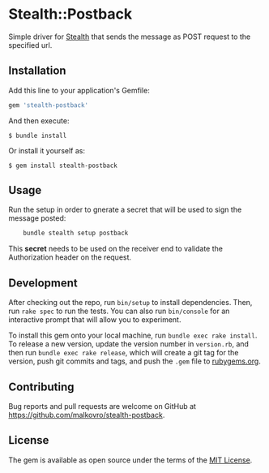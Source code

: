 # Stealth::Postback

Simple driver for [Stealth](https://github.com/hellostealth/stealth) that sends the message as POST request to the specified url.

## Installation

Add this line to your application's Gemfile:

```ruby
gem 'stealth-postback'
```

And then execute:

    $ bundle install

Or install it yourself as:

    $ gem install stealth-postback

## Usage

Run the setup in order to gnerate a secret that will be used to sign the message posted:
```ruby
    bundle stealth setup postback
```

This **secret** needs to be used on the receiver end to validate the Authorization header on the request.

## Development

After checking out the repo, run `bin/setup` to install dependencies. Then, run `rake spec` to run the tests. You can also run `bin/console` for an interactive prompt that will allow you to experiment.

To install this gem onto your local machine, run `bundle exec rake install`. To release a new version, update the version number in `version.rb`, and then run `bundle exec rake release`, which will create a git tag for the version, push git commits and tags, and push the `.gem` file to [rubygems.org](https://rubygems.org).

## Contributing

Bug reports and pull requests are welcome on GitHub at https://github.com/malkovro/stealth-postback.


## License

The gem is available as open source under the terms of the [MIT License](https://opensource.org/licenses/MIT).
